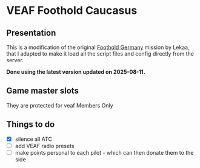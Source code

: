 # VEAF Foothold Caucasus

## Presentation

This is a modification of the original [Foothold Germany](https://www.digitalcombatsimulator.com/en/files/3345164/) mission by Lekaa, that I adapted to make it load all the script files and config directly from the server.

**Done using the latest version updated on 2025-08-11.**

## Game master slots

They are protected for veaf Members Only

## Things to do

- [x] silence all ATC
- [ ] add VEAF radio presets
- [ ] make points personal to each pilot - which can then donate them to the side
